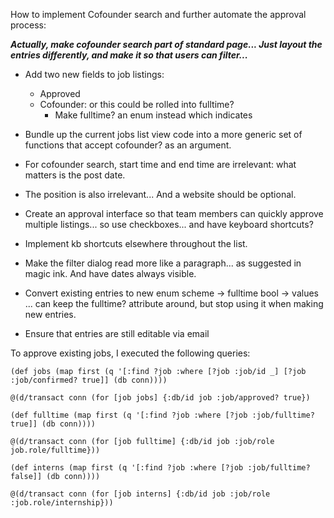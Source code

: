 How to implement Cofounder search and further automate the approval process:

***Actually, make cofounder search part of standard page...
Just layout the entries differently, and make it so that users
can filter...***

- Add two new fields to job listings:
  * Approved
  * Cofounder: or this could be rolled into fulltime?
    - Make fulltime? an enum instead which indicates 
- Bundle up the current jobs list view code into a more generic set of functions
  that accept cofounder? as an argument.
- For cofounder search, start time and end time are irrelevant: what matters is the post date.
- The position is also irrelevant... And a website should be optional.

- Create an approval interface so that team members can quickly approve
  multiple listings... so use checkboxes... and have keyboard shortcuts?
- Implement kb shortcuts elsewhere throughout the list.

- Make the filter dialog read more like a paragraph... as suggested in
  magic ink. And have dates always visible.
  
- Convert existing entries to new enum scheme -> fulltime bool -> values
... can keep the fulltime? attribute around, but stop using it when making new entries.

- Ensure that entries are still editable via email


To approve existing jobs, I executed the following queries:

```
(def jobs (map first (q '[:find ?job :where [?job :job/id _] [?job :job/confirmed? true]] (db conn))))

@(d/transact conn (for [job jobs] {:db/id job :job/approved? true})

(def fulltime (map first (q '[:find ?job :where [?job :job/fulltime? true]] (db conn))))

@(d/transact conn (for [job fulltime] {:db/id job :job/role job.role/fulltime}))

(def interns (map first (q '[:find ?job :where [?job :job/fulltime? false]] (db conn))))

@(d/transact conn (for [job interns] {:db/id job :job/role :job.role/internship}))
```

